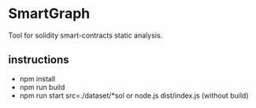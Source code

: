 # SmartGraph

Tool for solidity smart-contracts static analysis.

## instructions

- npm install
- npm run build
- npm run start src=./dataset/*sol or node.js dist/index.js (without build)

